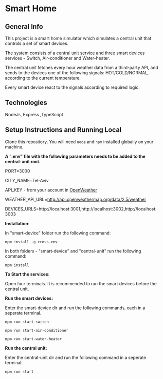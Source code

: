# Smart Home

## General Info

This project is a smart home simulator which simulates a central unit that controls a set of smart devices.

The system consists of a central unit service and three smart devices services - Switch, Air-conditioner and Water-heater.

The central unit fetches every hour weather data from a third-party API,
and sends to the devices one of the following signals: HOT/COLD/NORMAL, according to the current temperature.

Every smart device react to the signals according to required logic.


## Technologies
NodeJs, Express ,TypeScript

## Setup Instructions and Running Local

Clone this repository. You will need `node` and `npm` installed globally on your machine.  

**A ".env" file with the following parameters needs to be added to the central-unit root.**

PORT=3000

CITY_NAME=Tel-Aviv

API_KEY - from your account in <a href = "https://openweathermap.org/">OpenWeather</a>

WEATHER_API_URL=http://api.openweathermap.org/data/2.5/weather

DEVICES_URLS=http://localhost:3001,http://localhost:3002,http://localhost:3003

**Installation:**

In "smart-device" folder run the following command:

`npm install -g cross-env`

In both folders - "smart-device" and "central-unit" run the following command:

`npm install`  

**To Start the services:**

Open four terminals.
It is recommended to run the smart devices before the central unit.

**Run the smart devices:**

Enter the smart-device dir and run the following commands, each in a seperate terminal.

`npm run start-switch`

`npm run start-air-conditioner`

`npm run start-water-heater`

**Run the central unit:**

Enter the central-unit dir and run the following command in a seperate terminal.

`npm run start`

